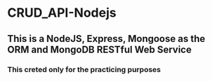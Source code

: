 # CRUD_API-Nodejs
## This is a NodeJS, Express, Mongoose as the ORM and MongoDB RESTful Web Service
### This creted only for the practicing purposes
